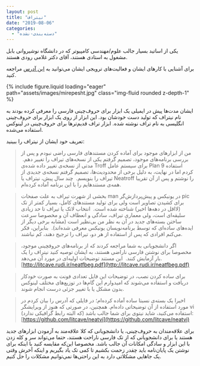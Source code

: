 ```yaml
---
layout: post
title: "نیتراف"
date: "2019-08-06"
categories: 
  - "دسته‌بندی-نشده"
---
```


یکی از اساتید بسیار جالب علوم/مهندسی کامپیوتر که در دانشگاه نوشیروانی بابل مشغول به استادی هستند، آقای دکتر غلامی رودی هستند.

برای آشنایی با کارهای ایشان و فعالیت‌های ترویجی ایشان می‌توانید به [این آدرس](http://nit.rudi.ir/) مراجعه کنید.

{% include figure.liquid loading="eager" path="assets/images/mirepesht.jpg" class="img-fluid rounded z-depth-1" %}

ایشان مدت‌ها پیش در ایمیلی یک ابزار برای حروف‌چینی فارسی را معرفی کرده بودند به نام نیتراف که تولید دست خودشان بود. این ابزار از روی یک ابزار برای حروف‌چینی انگلیسی به نام تراف نوشته شده. ابزار تراف قدیم‌ترها برای حروف‌چینی در لینوکس استفاده می‌شده.

تعریف خود ایشان از نیتراف را ببینید:

> من از ابزارهای موجود برای آماده کردن مستندهای فارسی راضی نبودم و پس از بررسی برنامه‌های موجود، تصمیم گرفتم یکی از نسخه‌های تیراف را تغییر دهم.  مدتی از نسخه‌ی تغییر داده شده‌ی Troff برای سیستم عامل Plan 9 استفاده کردم اما در نهایت، به دلیل برخی از محدودیت‌ها، تصمیم گرفتم نسخه‌ی جدیدی از تیراف را بنویسم.  چند سال پیش، نیتراف یا Neatroff را نوشتم و پس از آن تقریبا همه‌ی مستندهایم را با این برنامه آماده کرده‌ام.

> بخشی از شهرت تیراف به علت صفحات man در یونیکس و پیش‌پردازش‌گر pic برای کشیدن تصاویر است ولی برای تولید مستندهای کامل، بسیار کمتر از تک (لااقل در دهه‌ها اخیر) شناخته شده است.  انتخاب لاتک یا تیراف تا حد زیادی سلیقه‌ای است، ولی معماری تیراف، سادگی و انعطاف آن و مخصوصا سرعت ساختن بسته‌های جدید در آن به نظر من بی‌نظیر است (مشابه برخی دیگر از ایده‌های ساده‌ای که توسط برنامه‌نویسان یونیکس معرفی شده‌اند).  بنابراین، فکر می‌کنم افرادی که پس از استفاده از هر دو، تیراف را ترجیح دهند، کم نباشند.

> اگر دانشجویانی به شما مراجعه کردند که از برنامه‌های حروفچینی موجود، مخصوصا برای نوشتن فارسی ناراضی هستند، به ایشان توصیه کنید نیتراف را یک بار آزمایش کنند.  این مستند توضیحات اولیه‌ای در مورد آن می‌دهد.  
> [http://litcave.rudi.ir/neatfbeg.pdf](http://litcave.rudi.ir/neatfbeg.pdf)

> برای ساده کردن نصب، در توضیحات این فایل تعدادی فونت به صورت خودکار دریافت و استفاده می‌شوند که امیدوارم این گام‌ها در توزیع‌های مختلف لینوکس بدون مشکل یا با تغییر جزئی درست انجام شوند.

> اخیرا یک بسته‌ی نسبتا ساده آماده کرده‌ام؛ در فایلی که آدرس را بیان کردم در مورد استفاده از آن توضیحاتی داده‌ام. همچنین، در صورتی که هنوز از ویرایشگر vi استفاده می‌کنید، شاید نیتوی برای شما جالب باشد (که البته رابط گرافیکی ندارد):  
> [https://github.com/litcave/neatvi](https://github.com/litcave/neatvi)  

برای علاقه‌مندان به حروف‌چینی، یا دانشجویانی که کلا علاقه‌مند به آزمودن ابزارهای جدید هستند یا برای دانشجویانی که از تک فارسی ناراحت هستند، حتما می‌تواند سر و کله زدن با این ابزار و سادگی امکانات آن جالب باشد. مخصوصا این‌که مقایسه کنید با اینکه برای نوشتن یک پایان‌نامه باید چقدر زحمت بکشیم تا کمی تک یاد بگیریم و اینکه آخرش وقتی یک جاهایی مشکلاتی دارد به این راحتی‌ها نمی‌توانیم مشکلات را حل کنیم.
